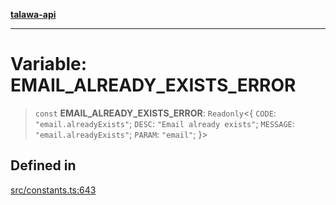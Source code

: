 [**talawa-api**](../../README.md)

***

# Variable: EMAIL\_ALREADY\_EXISTS\_ERROR

> `const` **EMAIL\_ALREADY\_EXISTS\_ERROR**: `Readonly`\<\{ `CODE`: `"email.alreadyExists"`; `DESC`: `"Email already exists"`; `MESSAGE`: `"email.alreadyExists"`; `PARAM`: `"email"`; \}\>

## Defined in

[src/constants.ts:643](https://github.com/Suyash878/talawa-api/blob/e4413cec641a837926071678fed3c7f67234e31e/src/constants.ts#L643)
